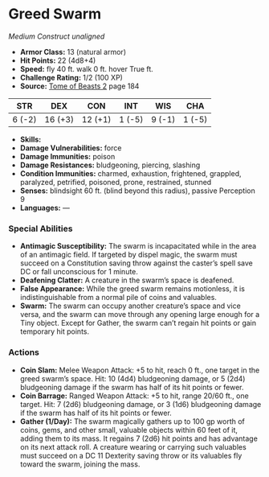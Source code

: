 # Greed Swarm

*Medium* *Construct* *unaligned*

- **Armor Class:** 13 (natural armor)
- **Hit Points:** 22 (4d8+4)
- **Speed:** fly 40 ft. walk 0 ft. hover True ft.
- **Challenge Rating:** 1/2 (100 XP)
- **Source:** [Tome of Beasts 2](https://koboldpress.com/kpstore/product/tome-of-beasts-2-for-5th-edition) page 184

| STR | DEX | CON | INT | WIS | CHA |
| --- | --- | --- | --- | --- | --- |
| 6 (-2) | 16 (+3) | 12 (+1) | 1 (-5) | 9 (-1) | 1 (-5) |

- **Skills:** 
- **Damage Vulnerabilities:** force
- **Damage Immunities:** poison
- **Damage Resistances:** bludgeoning, piercing, slashing
- **Condition Immunities:** charmed, exhaustion, frightened, grappled, paralyzed, petrified, poisoned, prone, restrained, stunned
- **Senses:** blindsight 60 ft. (blind beyond this radius), passive Perception 9
- **Languages:** —

### Special Abilities

- **Antimagic Susceptibility:** The swarm is incapacitated while in the area of an antimagic field. If targeted by dispel magic, the swarm must succeed on a Constitution saving throw against the caster’s spell save DC or fall unconscious for 1 minute.
- **Deafening Clatter:** A creature in the swarm’s space is deafened.
- **False Appearance:** While the greed swarm remains motionless, it is indistinguishable from a normal pile of coins and valuables.
- **Swarm:** The swarm can occupy another creature’s space and vice versa, and the swarm can move through any opening large enough for a Tiny object. Except for Gather, the swarm can’t regain hit points or gain temporary hit points.

### Actions

- **Coin Slam:** Melee Weapon Attack: +5 to hit, reach 0 ft., one target in the greed swarm’s space. Hit: 10 (4d4) bludgeoning damage, or 5 (2d4) bludgeoning damage if the swarm has half of its hit points or fewer.
- **Coin Barrage:** Ranged Weapon Attack: +5 to hit, range 20/60 ft., one target. Hit: 7 (2d6) bludgeoning damage, or 3 (1d6) bludgeoning damage if the swarm has half of its hit points or fewer.
- **Gather (1/Day):** The swarm magically gathers up to 100 gp worth of coins, gems, and other small, valuable objects within 60 feet of it, adding them to its mass. It regains 7 (2d6) hit points and has advantage on its next attack roll. A creature wearing or carrying such valuables must succeed on a DC 11 Dexterity saving throw or its valuables fly toward the swarm, joining the mass.



